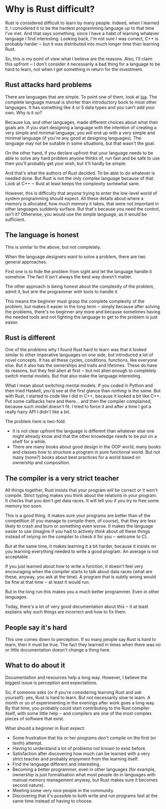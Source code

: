 # Why is Rust difficult?

Rust is considered difficult to learn by many people. Indeed, when I learned it,
I considered it to be the hardest programming language up to that time I've met.
And that says something, since I have a habit of learning whatever language I
find interesting. Looking back, I'm not sure I was correct, C++ is probably
harder ‒ but it was distributed into much longer time than learning Rust.

So, this is my point of view what I believe are the reasons. Also, I'll claim
this upfront ‒ I don't consider it necessarily a bad thing for a language to be
hard to learn, not when I get something in return for the investment.

## Rust attacks hard problems

There are languages that are simple. To point one of them, look at
[lua](https://www.lua.org/). The complete language manual is shorter than
introductory book to most other languages. It has something like 4 or 5 data
types and you can't add your own. Why is it so?

Because lua, and other languages, made different choices about what their goals
are. If you start designing a language with the intention of creating a very
simple and minimal language, you will end up with a very simple and minimal
language (if you're any good at designing languages). The language may not be
suitable in some situations, but that wasn't the goal.

On the other hand, if you declare upfront that your language needs to be able to
solve any hard problem anyone thinks of, run fast and be safe to use then you'll
probably get your wish, but it'll hardly be simple.

And that's what the authors of Rust decided. To be able to do whatever is needed
done. But Rust is not the only complex language because of that. Look at C++ ‒
Rust at least keeps the complexity somewhat sane.

However, this is difficulty that anyone trying to enter the low-level world of
system programming should expect. All these details about where a memory is
allocated, how much memory it takes, that were not important in other languages
suddenly surface. But that's because you need the control, isn't it? Otherwise,
you *would* use the simple language, as it would be sufficient.

## The language is honest

This is similar to the above, but not completely.

When the language designers want to solve a problem, there are two general
approaches.

First one is to hide the problem from sight and let the language handle it
somehow. The fact it isn't always the best way doesn't matter.

The other approach is being honest about the complexity of the problem, admit
it, but arm the programmer with tools to handle it.

This means the beginner must grasp the complete complexity of the problem, but
makes it easier in the long term ‒ simply because after solving the problems,
there's no beginner any more and because sometimes having the needed tools and
not fighting the language to get to the problem is just easier.

## Rust is different

One of the problems why I found Rust hard to learn was that it looked similar to
other imperative languages on one side, but introduced a lot of novel concepts.
It has all these cycles, conditions, functions, like everyone else. But it also
has the ownerships and traits and lifetimes. These do have its reasons, but they
feel alien at first ‒ but not alien enough to completely switch mental models.
But that also make the language interesting.

What I mean about switching mental models. If you coded in Python and then tried
Haskell, you'd see at the first glance than *nothing* is the same. But with
Rust, I started to code like I did in C++, because it looked a bit like C++. Put
some callbacks here and there… and then the compiler complained, because such
model doesn't fit. I tried to force it and after a time I got a really hairy
API I didn't like a bit.

The problem here is two-fold:

* It is not clear upfront the language is different than whatever else one might
  already know and that the other knowledge needs to be put on a shelf for a
  while.
* There are many books about good design in the OOP world, many books and
  classes how to structure a program in pure functional world. But not many
  (none?) books about best practices for a world based on ownership and
  composition.

## The compiler is a very strict teacher

All things together, Rust insists that your program will be correct or it won't
compile. Strict typing makes you think about the relations in your program. It
checks that you don't get data races. It will tell you if you try to free some
memory too soon.

This is a good thing. It makes sure your programs are better than of the
competition (if you manage to compile them, of course), that they are less
likely to crash and burn or something even worse. It makes the language easier
to use (imagine if you had to actively *think* about *all* these things instead
of relying on the compiler to check it for you ‒ welcome to C).

But at the same time, it makes learning it a bit harder, because it insists on
you learning everything needed to write a good program. An average is not
acceptable.

If you just learned about how to write a function, it doesn't feel very
encouraging when the compiler starts to talk about data races (what are these,
anyway, you ask at the time). A program that is subtly wrong would be fine at
that time ‒ at least it would run.

But in the long run this makes you a much better programmer. Even in other
languages.

Today, there's a lot of very good documentation about this ‒ it at least
explains why such things are incorrect and how to fix them.

## People say it's hard

This one comes down to perception. If so many people say Rust is hard to learn,
then it must be true. The fact they learned in times when there was no or little
documentation doesn't change a thing here.

## What to do about it

Documentation and resources help a long way. However, I believe the biggest
issue is perception and expectations.

So, if someone asks (or if you're considering learning Rust and ask yourself):
yes, Rust is hard to learn. But not necessarily *slow* to learn. A month or so
of experimenting in the evenings after work goes a long way. By that time, you
probably could start contributing to the Rust compiler itself, with some little
help ‒ and compilers are one of the most complex pieces of software that exist.

What should a beginner in Rust expect:

* Some frustration that his or her programs don't compile on the first (or
  tenth) attempt.
* Having to understand a lot of problems not known to exist before.
* Satisfaction after discovering how much can be learned with a very strict
  teacher and probably enjoyment from the learning itself.
* Find the language different and interesting.
* Becoming a better programmer, even in other languages (for example, ownership
  is just formalisation what most people do in languages with manual memory
  management anyway, but Rust makes sure it becomes second nature).
* Meeting some very nice people in the community.
* Discovering that it's possible to both write and run programs fast at the same
  time instead of having to choose.

